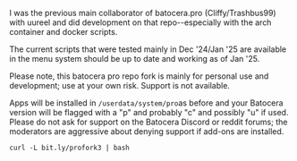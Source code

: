I was the previous main collaborator of batocera.pro (Cliffy/Trashbus99) with uureel and did development on that repo--especially with the arch container and 
docker scripts.

The current scripts that were tested mainly in Dec '24/Jan '25 are available in the menu system should be up to date and working as of Jan '25.

Please note, this batocera pro repo fork is mainly for personal use and development; 
use at your own risk. Support is not available. 

Apps will be installed in ```/userdata/system/pro```as before and your Batocera version will be flagged with a "p" and probably "c" and possibly "u" if used. 
Please do not ask for support on the Batocera Discord or reddit forums; the moderators are aggressive about denying support if add-ons are 
installed.

```curl -L bit.ly/profork3 | bash```
